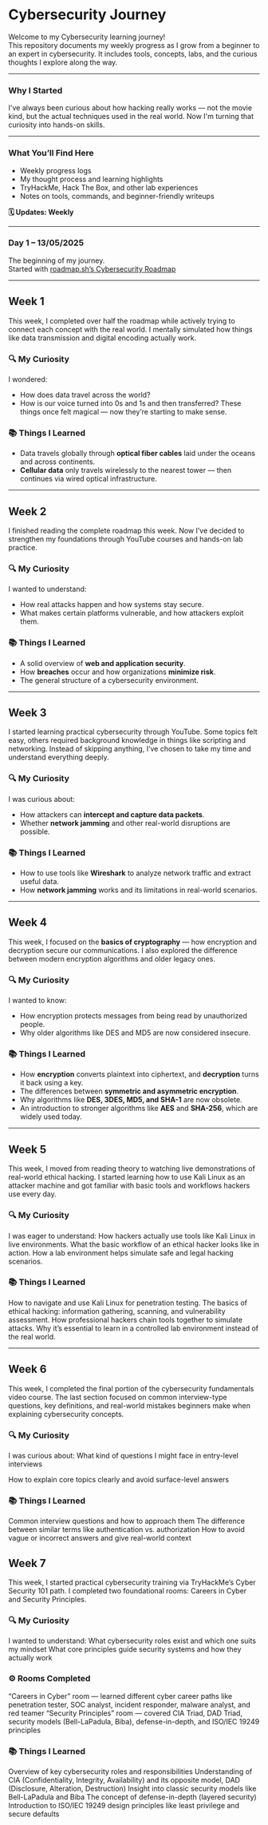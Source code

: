 # Cybersecurity Journey

Welcome to my Cybersecurity learning journey!  
This repository documents my weekly progress as I grow from a beginner to an expert in cybersecurity. It includes tools, concepts, labs, and the curious thoughts I explore along the way.

---

### Why I Started
I've always been curious about how hacking really works — not the movie kind, but the actual techniques used in the real world. Now I'm turning that curiosity into hands-on skills.

---

### What You’ll Find Here
- Weekly progress logs
- My thought process and learning highlights
- TryHackMe, Hack The Box, and other lab experiences
- Notes on tools, commands, and beginner-friendly writeups

**🗓️ Updates: Weekly**

---

### Day 1 – 13/05/2025  
The beginning of my journey.  
Started with [roadmap.sh’s Cybersecurity Roadmap](https://roadmap.sh/cyber-security?s=680f31cdfe43d1abf20b6020)

---

## Week 1

This week, I completed over half the roadmap while actively trying to connect each concept with the real world. I mentally simulated how things like data transmission and digital encoding actually work.

### 🔍 My Curiosity
I wondered:
- How does data travel across the world?
- How is our voice turned into 0s and 1s and then transferred?
These things once felt magical — now they’re starting to make sense.

### 📚 Things I Learned
- Data travels globally through **optical fiber cables** laid under the oceans and across continents.
- **Cellular data** only travels wirelessly to the nearest tower — then continues via wired optical infrastructure.

---

## Week 2

I finished reading the complete roadmap this week. Now I’ve decided to strengthen my foundations through YouTube courses and hands-on lab practice.

### 🔍 My Curiosity
I wanted to understand:
- How real attacks happen and how systems stay secure.
- What makes certain platforms vulnerable, and how attackers exploit them.

### 📚 Things I Learned
- A solid overview of **web and application security**.
- How **breaches** occur and how organizations **minimize risk**.
- The general structure of a cybersecurity environment.

---

## Week 3

I started learning practical cybersecurity through YouTube. Some topics felt easy, others required background knowledge in things like scripting and networking. Instead of skipping anything, I’ve chosen to take my time and understand everything deeply.

### 🔍 My Curiosity
I was curious about:
- How attackers can **intercept and capture data packets**.
- Whether **network jamming** and other real-world disruptions are possible.

### 📚 Things I Learned
- How to use tools like **Wireshark** to analyze network traffic and extract useful data.
- How **network jamming** works and its limitations in real-world scenarios.

---

## Week 4

This week, I focused on the **basics of cryptography** — how encryption and decryption secure our communications. I also explored the difference between modern encryption algorithms and older legacy ones.

### 🔍 My Curiosity
I wanted to know:
- How encryption protects messages from being read by unauthorized people.
- Why older algorithms like DES and MD5 are now considered insecure.

### 📚 Things I Learned
- How **encryption** converts plaintext into ciphertext, and **decryption** turns it back using a key.
- The differences between **symmetric and asymmetric encryption**.
- Why algorithms like **DES, 3DES, MD5, and SHA-1** are now obsolete.
- An introduction to stronger algorithms like **AES** and **SHA-256**, which are widely used today.

---

## Week 5
This week, I moved from reading theory to watching live demonstrations of real-world ethical hacking. I started learning how to use Kali Linux as an attacker machine and got familiar with basic tools and workflows hackers use every day.

### 🔍 My Curiosity
I was eager to understand:
How hackers actually use tools like Kali Linux in live environments.
What the basic workflow of an ethical hacker looks like in action.
How a lab environment helps simulate safe and legal hacking scenarios.

### 📚 Things I Learned
How to navigate and use Kali Linux for penetration testing.
The basics of ethical hacking: information gathering, scanning, and vulnerability assessment.
How professional hackers chain tools together to simulate attacks.
Why it’s essential to learn in a controlled lab environment instead of the real world.

---

## Week 6
This week, I completed the final portion of the cybersecurity fundamentals video course. The last section focused on common interview-type questions, key definitions, and real-world mistakes beginners make when explaining cybersecurity concepts.

### 🔍 My Curiosity
I was curious about:
What kind of questions I might face in entry-level interviews

How to explain core topics clearly and avoid surface-level answers

### 📚 Things I Learned
Common interview questions and how to approach them
The difference between similar terms like authentication vs. authorization
How to avoid vague or incorrect answers and give real-world context

## Week 7
This week, I started practical cybersecurity training via TryHackMe’s Cyber Security 101 path. I completed two foundational rooms: Careers in Cyber and Security Principles.

### 🔍 My Curiosity
I wanted to understand:
What cybersecurity roles exist and which one suits my mindset
What core principles guide security systems and how they actually work

### ⚙️ Rooms Completed
“Careers in Cyber” room — learned different cyber career paths like penetration tester, SOC analyst, incident responder, malware analyst, and red teamer 
“Security Principles” room — covered CIA Triad, DAD Triad, security models (Bell-LaPadula, Biba), defense-in-depth, and ISO/IEC 19249 principles 

### 📚 Things I Learned
Overview of key cybersecurity roles and responsibilities
Understanding of CIA (Confidentiality, Integrity, Availability) and its opposite model, DAD (Disclosure, Alteration, Destruction)
Insight into classic security models like Bell-LaPadula and Biba
The concept of defense-in-depth (layered security)
Introduction to ISO/IEC 19249 design principles like least privilege and secure defaults


